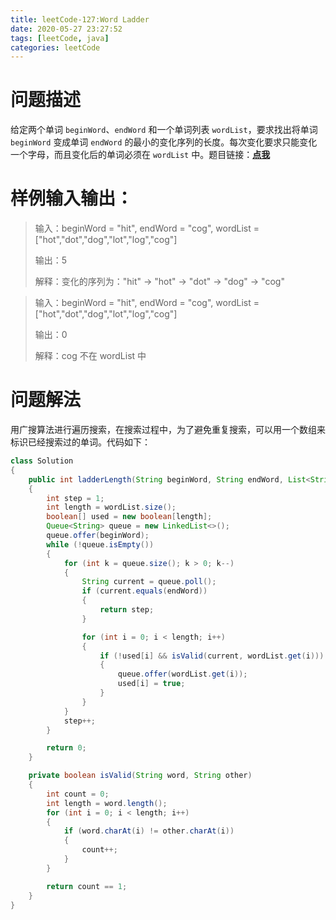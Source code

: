```yaml
---
title: leetCode-127:Word Ladder
date: 2020-05-27 23:27:52
tags: [leetCode, java]
categories: leetCode
---
```


# 问题描述

给定两个单词 `beginWord`、`endWord` 和一个单词列表 `wordList`，要求找出将单词 `beginWord` 变成单词 `endWord` 的最小的变化序列的长度。每次变化要求只能变化一个字母，而且变化后的单词必须在 `wordList` 中。题目链接：**[点我](https://leetcode.com/problems/word-ladder/)**

<!-- more -->

# 样例输入输出：

> 输入：beginWord = "hit",       endWord = "cog",      wordList = ["hot","dot","dog","lot","log","cog"]
>
> 输出：5
>
> 解释：变化的序列为："hit" -> "hot" -> "dot" -> "dog" -> "cog"

> 输入：beginWord = "hit",       endWord = "cog",      wordList = ["hot","dot","dog","lot","log","cog"]
>
> 输出：0
>
> 解释：cog 不在 wordList 中

# 问题解法

用广搜算法进行遍历搜索，在搜索过程中，为了避免重复搜索，可以用一个数组来标识已经搜索过的单词。代码如下：

```java
class Solution
{
    public int ladderLength(String beginWord, String endWord, List<String> wordList)
    {
        int step = 1;
        int length = wordList.size();
        boolean[] used = new boolean[length];
        Queue<String> queue = new LinkedList<>();
        queue.offer(beginWord);
        while (!queue.isEmpty())
        {
            for (int k = queue.size(); k > 0; k--)
            {
                String current = queue.poll();
                if (current.equals(endWord))
                {
                    return step;
                }

                for (int i = 0; i < length; i++)
                {
                    if (!used[i] && isValid(current, wordList.get(i)))
                    {
                        queue.offer(wordList.get(i));
                        used[i] = true;
                    }
                }
            }
            step++;
        }

        return 0;
    }

    private boolean isValid(String word, String other)
    {
        int count = 0;
        int length = word.length();
        for (int i = 0; i < length; i++)
        {
            if (word.charAt(i) != other.charAt(i))
            {
                count++;
            }
        }

        return count == 1;
    }
}
```

